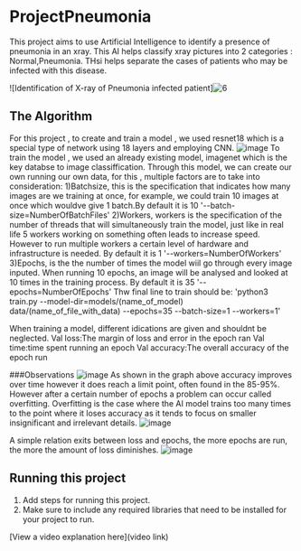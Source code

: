 # ProjectPneumonia

 This project aims to use Artificial Intelligence to identify a presence of pneumonia in an xray. This AI helps classify xray pictures into 2 categories : Normal,Pneumonia. THsi helps separate the cases of patients who may be infected with this disease.

![Identification of X-ray of Pneumonia infected patient]![6](https://github.com/yoyofuji/ProjectPneumonia/assets/174374607/4480a308-23f0-48e5-8cba-d5a41264a2ab)


## The Algorithm

For this project , to create and train a model , we used resnet18 which is a special type of network using 18 layers and employing CNN. 
![image](https://github.com/yoyofuji/ProjectPneumonia/assets/174374607/1bc243ca-7298-4caf-85f7-9e3a42a068cc)
To train the model , we used an already existing model, imagenet which is the key databse to image classiffication.
Through this model, we can create our own running our own data, for this , multiple factors are to take into consideration:
  1)Batchsize, this is the specification that indicates how many images are we training at once, for example, we could train 10 images at once which wouldve give 1 batch.By default it is 10 
    '--batch-size=NumberOfBatchFiles'
  2)Workers, workers is the specification of the number of threads that will simultaneously train the model, just like in real life 5 workers working on something often leads to increase speed. 
    However to run multiple workers a certain level of hardware and infrastructure is needed. By default it is 1
    '--workers=NumberOfWorkers'
  3)Epochs, is the the number of times the model wiil go through every image inputed. When running 10 epochs, an image will be analysed and looked at 10 times in the training process. By default it is 35
    '--epochs=NumberOfEpochs'
Thw final line to train should be: 'python3 train.py --model-dir=models/(name_of_model) data/(name_of_file_with_data) --epochs=35 --batch-size=1 --workers=1'

When training a model, different idications are given and shouldnt be neglected.
 Val loss:The margin of loss and error in the epoch ran
 Val time:time spent running an epoch
 Val accuracy:The overall accuracy of the epoch run
 
###Observations
![image](https://github.com/yoyofuji/ProjectPneumonia/assets/174374607/dce6f0f1-d161-46a1-b3d7-ec2091c73b2e)
As shown in the graph above accuracy improves over time however it does reach a limit point, often found in the 85-95%. However after a certain number of epochs a problem can occur called overfitting. Overfitting is the case where the AI model trains too many times to the point where it loses accuracy as it tends to focus on smaller insignificant and irrelevant details. 
![image](https://github.com/yoyofuji/ProjectPneumonia/assets/174374607/9cf3760d-9e56-45ca-a2a9-f2be6b0bf841)

A simple relation exits between loss and epochs, the more epochs are run, the more the amount of loss diminishes.
![image](https://github.com/yoyofuji/ProjectPneumonia/assets/174374607/391652b5-4127-421f-9776-f6ef18996a01)

## Running this project

1. Add steps for running this project.
2. Make sure to include any required libraries that need to be installed for your project to run.

[View a video explanation here](video link)
